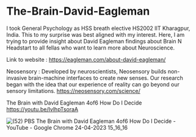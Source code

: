 # The-Brain-David-Eagleman
I took General Psychology as HSS breath elective HS2002 IIT Kharagpur, India. This to my surprise was best aligned with my interest. Here, I am trying to provide insight about David Eagleman findings about Brain N Headstart to all fellas who want to learn more about Neuroscience.


Link to website :
https://eagleman.com/about-david-eagleman/

Neosensory : Developed by neuroscientists, Neosensory builds non-invasive brain-machine interfaces to create new senses. Our research began with the idea that our experience of reality can go beyond our sensory limitations.
https://neosensory.com/science/

The Brain with David Eagleman 4of6 How Do I Decide
https://youtu.be/IvlhpTsoraA


![(52) PBS The Brain with David Eagleman 4of6 How Do I Decide - YouTube - Google Chrome 24-04-2023 15_16_16](https://user-images.githubusercontent.com/95555641/233961767-6f599569-664d-4afb-8866-e9998651ff6d.png)
